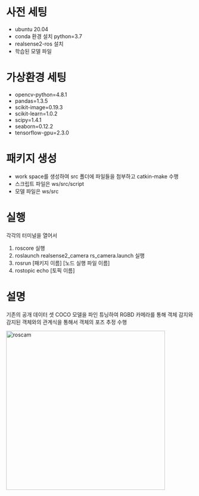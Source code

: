 # 사전 세팅
- ubuntu 20.04
- conda 환경 설치 python=3.7
- realsense2-ros 설치
- 학습된 모델 파일


# 가상환경 세팅
- opencv-python=4.8.1
- pandas=1.3.5
- scikit-image=0.19.3
- scikit-learn=1.0.2
- scipy=1.4.1
- seaborn=0.12.2
- tensorflow-gpu=2.3.0


# 패키지 생성
- work space를 생성하여 src 폴더에 파일들을 첨부하고 catkin-make 수행
- 스크립트 파일은 ws/src/script
- 모델 파일은 ws/src


# 실행
각각의 터미널을 열어서
1. roscore 실행
2. roslaunch realsense2_camera rs_camera.launch 실행
3. rosrun [패키지 이름] [노드 실행 파일 이름]
4. rostopic echo [토픽 이름]


# 설명
기존의 공개 데이터 셋 COCO 모델을 파인 튜닝하여 RGBD 카메라를 통해 객체 감지와 감지된 객체와의 관계식을 통해서 객체의 포즈 추정 수행

<img width="426" alt="roscam" src="https://github.com/Kangdongwonki/object-detection-pose-estimation/assets/94422945/a9cece4b-7d25-4ade-9530-2c1992cfd3e7">
